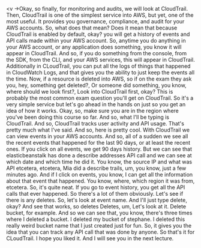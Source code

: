 
<v ->Okay, so finally, for monitoring and audits,</v>
we will look at CloudTrail.
Then, CloudTrail is one of the simplest service
into AWS, but yet, one of the most useful.
It provides you governance, compliance,
and audit for your AWS accounts.
So, what does that mean?
Does it mean that because CloudTrail
is enabled by default, okay?
you will get a history of events and API calls
made within your AWS account.
So, anytime you do anything in your AWS account,
or any application does something,
you know it will appear in CloudTrail.
And so, if you do something from the console,
from the SDK, from the CLI, and your AWS services,
this will appear in CloudTrail.
Additionally in CLoudTrail, you can put all the logs
of things that happened in CloudWatch Logs,
and that gives you the ability to just
keep the events all the time.
Now, if a resource is deleted into AWS,
so if on the exam they ask you,
hey, something get deleted?,
Or someone did something, you know,
where should we look first?,
Look into CloudTrail first, okay?
This is probably the most common exam question
you'll get on CloudTrail.
So it's a very simple service but let's go ahead
in the hands on just so you get an idea of how it works.
Okay, so, make sure you are in the region
where you've been doing this course so far.
And so, what I'll be typing is CloudTrail.
And so, CloudTrail tracks user activity and API usage.
That's pretty much what I've said.
And so, here is pretty cool.
With CloudTrail we can view events in your AWS accounts.
And so, all of a sudden we see all the recent events
that happened for the last 90 days,
or at least the recent ones.
If you click on all events, we get 90 days history.
But we can see that elasticbeanstalk
has done a describe addresses API call
and we can see at which date and which time he did it.
You know, the source IP and what was API etcetera, etcetera,
Mia did a describe trails, um,
you know, just a few minutes ago.
And if I click on events,
you know, I can get all the information
about that event that happened.
You know, where, which region it was from, etcetera.
So, it's quite neat.
If you go to event history,
you get all the API calls that ever happened.
So there's a lot of them obviously.
Let's see if there is any deletes.
So, let's look at event name.
And I'll just type delete, okay?
And see that works, so deletes
Deletes, um,
Let's look at it.
Delete bucket, for example.
And so we can see that, you know,
there's three times where I deleted a bucket.
I deleted my bucket of stephane.
I deleted this really weird bucket name
that I just created just for fun.
So, it gives you the idea that
you can track any API call that was done by anyone.
So that's it for CLoudTrail.
I hope you liked it.
And I will see you in the next lecture.